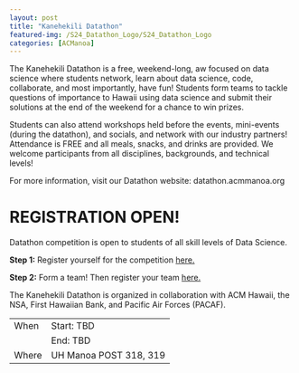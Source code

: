 ```yaml
---
layout: post
title: "Kanehekili Datathon"
featured-img: /S24_Datathon_Logo/S24_Datathon_Logo
categories: [ACManoa]
---
```


The Kanehekili Datathon is a free, weekend-long, aw focused on data science where students network, learn about data science, code, collaborate, and most importantly, have fun! Students form teams to tackle questions of importance to Hawaii using data science and submit their solutions at the end of the weekend for a chance to win prizes.

Students can also attend workshops held before the events, mini-events (during the datathon), and socials, and network with our industry partners! Attendance is FREE and all meals, snacks, and drinks are provided. We welcome participants from all disciplines, backgrounds, and technical levels!

For more information, visit our Datathon website: datathon.acmmanoa.org

# REGISTRATION OPEN!
Datathon competition is open to students of all skill levels of Data Science.

**Step 1:** Register yourself for the competition [here.](https://forms.gle/74eHk3ZWGekb7BfN7) 

**Step 2:** Form a team! Then register your team [here.](https://forms.gle/L3P55WFz9Ux8kyvD6)

The Kanehekili Datathon is organized in collaboration with ACM Hawaii, the NSA, First Hawaiian Bank, and Pacific Air Forces (PACAF).

|       |                                                      |
| ----- | ---------------------------------------------------- |
| When  | Start: TBD                                           |
|       | End: TBD                                             |
| Where | UH Manoa POST 318, 319                               |




<link href="//cdn.rawgit.com/noelboss/featherlight/1.7.13/release/featherlight.min.css" type="text/css" rel="stylesheet" />
<script src="//code.jquery.com/jquery-latest.js"></script>
<script src="//cdn.rawgit.com/noelboss/featherlight/1.7.13/release/featherlight.min.js" type="text/javascript" charset="utf-8"></script>
<style>
